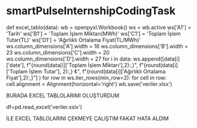 # smartPulseInternshipCodingTask


def excel_tablo(data):
    wb = openpyxl.Workbook()
    ws = wb.active
    ws['A1'] = 'Tarih'
    ws['B1'] = 'Toplam İşlem Miktarı(MWh)'
    ws['C1'] = 'Toplam İşlem Tutar(TL)'
    ws['D1'] = 'Ağırlıklı Ortalama Fiyat(TL/MWh)'
    ws.column_dimensions['A'].width = 16
    ws.column_dimensions['B'].width = 23
    ws.column_dimensions['C'].width = 20
    ws.column_dimensions['D'].width = 27
    for i in data:
        ws.append([data[i]['date'],
                   f"{round(data[i]['Toplam İşlem Miktarı'],2):,}",
                   f"{round(data[i]['Toplam İşlem Tutar'], 2):,} ₺",
                   f"{round(data[i]['Ağırlıklı Ortalama Fiyat'],2):,}"]
                  )
    for row in ws.iter_rows(min_row=2):
        for cell in row:
            cell.alignment = Alignment(horizontal='right')
    wb.save('veriler.xlsx')

 BURADA EXCEL TABLOLARIMI OLUŞTURDUM
 
df=pd.read_excel('veriler.xslx') 

İLE EXCEL TABLOLARINI ÇEKMEYE ÇALIŞTIM FAKAT HATA ALDIM
